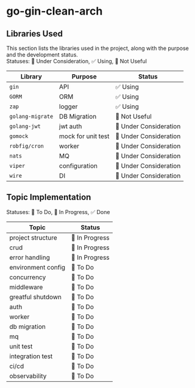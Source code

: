 # go-gin-clean-arch

## Libraries Used

This section lists the libraries used in the project, along with the purpose and the development status.  
Statuses: 🤔 Under Consideration, ✅ Using, 🚫 Not Useful 

| Library        | Purpose                                     | Status     |
| -------------- | ------------------------------------------- | ---------- |
| `gin` | API | ✅ Using  |
| `GORM` | ORM | ✅ Using |
| `zap` | logger | ✅ Using   |
| `golang-migrate` | DB Migration| 🚫 Not Useful  |
| `golang-jwt` | jwt auth | 🤔 Under Consideration    |
| `gomock` | mock for unit test | 🤔 Under Consideration   |
| `robfig/cron` | worker | 🤔 Under Consideration   |
| `nats` | MQ | 🤔 Under Consideration   |
| `viper` | configuration | 🤔 Under Consideration   |
| `wire` | DI | 🤔 Under Consideration  |


## Topic Implementation

Statuses: 📝 To Do, 🚧 In Progress, ✅ Done 

| Topic          | Status     |
| -------------- | ---------- |
| project structure | 🚧 In Progress   |
| crud | 🚧 In Progress   |
| error handling | 🚧 In Progress |
| environment config | 📝 To Do   |
| concurrency | 📝 To Do   |
| middleware | 📝 To Do   |
| greatful shutdown | 📝 To Do   |
| auth | 📝 To Do   |
| worker | 📝 To Do   |
| db migration | 📝 To Do   |
| mq | 📝 To Do   |
| unit test | 📝 To Do   |
| integration test | 📝 To Do   |
| ci/cd | 📝 To Do   |
| observability | 📝 To Do   |
